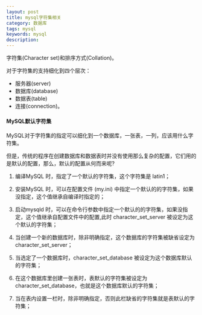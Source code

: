 ```yaml
---
layout: post
title: mysql字符集相关
category: 数据库
tags: mysql
keywords: mysql
description:
---
```


字符集(Character set)和排序方式(Collation)。

对于字符集的支持细化到四个层次：

* 服务器(server)
* 数据库(database)
* 数据表(table)
* 连接(connection)。

#### MySQL默认字符集

MySQL对于字符集的指定可以细化到一个数据库，一张表，一列，应该用什么字符集。

但是，传统的程序在创建数据库和数据表时并没有使用那么复杂的配置，它们用的是默认的配置，那么，默认的配置从何而来呢?  

1. 编译MySQL 时，指定了一个默认的字符集，这个字符集是 latin1；

2. 安装MySQL 时，可以在配置文件 (my.ini) 中指定一个默认的的字符集，如果没指定，这个值继承自编译时指定的；

3. 启动mysqld 时，可以在命令行参数中指定一个默认的的字符集，如果没指定，这个值继承自配置文件中的配置,此时 character_set_server 被设定为这个默认的字符集；

4. 当创建一个新的数据库时，除非明确指定，这个数据库的字符集被缺省设定为character_set_server；

5. 当选定了一个数据库时，character_set_database 被设定为这个数据库默认的字符集；

6. 在这个数据库里创建一张表时，表默认的字符集被设定为 character_set_database，也就是这个数据库默认的字符集；

7. 当在表内设置一栏时，除非明确指定，否则此栏缺省的字符集就是表默认的字符集；
